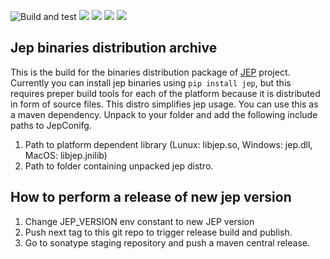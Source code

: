 ![Build and test](https://github.com/icemachined/jep-distro/workflows/Build%20and%20test/badge.svg)
![](https://img.shields.io/pypi/pyversions/Jep.svg)
![](https://img.shields.io/pypi/l/Jep.svg)
![](https://img.shields.io/badge/docs-wiki-orange.svg)
![](https://img.shields.io/badge/docs-javadoc-orange.svg)

## Jep binaries distribution archive
This is the build for the binaries distribution package of [JEP](https://github.com/ninia/jep/) project.
Currently you can install jep binaries using ```pip install jep```, but this requires preper build tools for each of the platform because it is distributed in form of source files.
This distro simplifies jep usage. 
You can use this as a maven dependency. 
Unpack to your folder and add the following include paths to JepConifg.
1. Path to platform dependent library (Lunux: libjep.so, Windows: jep.dll, MacOS: libjep.jnilib)
2. Path to folder containing unpacked jep distro. 

## How to perform a release of new jep version
1. Change JEP_VERSION env constant to new JEP version
2. Push next tag to this git repo to trigger release build and publish.
3. Go to sonatype staging repository and push a maven central release.